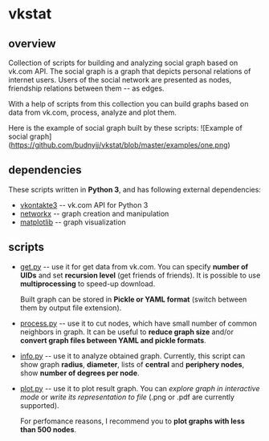 # vkstat
## overview

Collection of scripts for building and analyzing social graph based on vk.com API.
The social graph is a graph that depicts personal relations of internet users.
Users of the social network are presented as nodes, friendship relations between them -- as edges.

With a help of scripts from this collection you can build graphs based on data from vk.com,
process, analyze and plot them.

Here is the example of social graph built by these scripts:
![Example of social graph]
(https://github.com/budnyjj/vkstat/blob/master/examples/one.png)

## dependencies

These scripts written in **Python 3**, and has following external dependencies:
* [vkontakte3](https://github.com/budnyjj/vkontakte3) -- vk.com API for Python 3
* [networkx](https://networkx.github.io/) -- graph creation and manipulation
* [matplotlib](http://matplotlib.org/) -- graph visualization

## scripts

* [get.py](https://github.com/budnyjj/vkstat/blob/master/get.py) -- use it for get data from vk.com.
  You can specify **number of UIDs** and set **recursion level** (get friends of friends). 
  It is possible to use **multiprocessing** to speed-up download.

  Built graph can be stored in **Pickle or YAML format** (switch between them by output file extension).

* [process.py](https://github.com/budnyjj/vkstat/blob/master/process.py) -- use it to cut 
  nodes, which have small number of common neighbors in graph. It can be useful to **reduce graph size** 
  and/or **convert graph files between YAML and pickle formats**.

* [info.py](https://github.com/budnyjj/vkstat/blob/master/info.py) -- use it to analyze obtained graph.
  Currently, this script can show graph **radius**, **diameter**, lists of **central** and **periphery nodes**,
  show **number of degrees per node**.

* [plot.py](https://github.com/budnyjj/vkstat/blob/master/plot.py) -- use it to plot result graph.
  You can *explore graph in interactive mode* or *write its representation to file* 
  (.png or .pdf are currently supported). 

  For perfomance reasons, I recommend you to **plot graphs with less than 500 nodes**.

